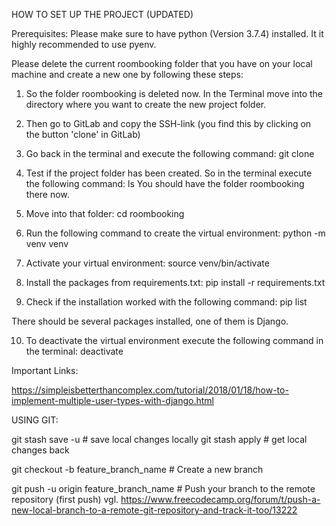 HOW TO SET UP THE PROJECT (UPDATED)

Prerequisites:
Please make sure to have python (Version 3.7.4) installed. It it highly
recommended to use pyenv.


Please delete the current roombooking folder that you have on your local
machine and create a new one by following these steps:

1) So the folder roombooking is deleted now. In the Terminal move into the
directory where you want to create the new project folder.

2) Then go to GitLab and copy the SSH-link (you find this by clicking on the
  button 'clone' in GitLab)

3) Go back in the terminal and execute the following command: git clone <copied-SSH-link>

4) Test if the project folder has been created. So in the terminal execute the
following command: ls
You should have the folder roombooking there now.

5) Move into that folder: cd roombooking

6) Run the following command to create the virtual environment: python -m venv venv

7) Activate your virtual environment: source venv/bin/activate

8) Install the packages from requirements.txt: pip install -r requirements.txt

9) Check if the installation worked with the following command: pip list

There should be several packages installed, one of them is Django.

10) To deactivate the virtual environment execute the following command in the terminal:
deactivate


Important Links:

https://simpleisbetterthancomplex.com/tutorial/2018/01/18/how-to-implement-multiple-user-types-with-django.html


USING GIT:

git stash save -u    # save local changes locally
git stash apply      # get local changes back

git checkout -b feature_branch_name    # Create a new branch

git push -u origin feature_branch_name    # Push your branch to the remote repository (first push)
vgl. https://www.freecodecamp.org/forum/t/push-a-new-local-branch-to-a-remote-git-repository-and-track-it-too/13222

